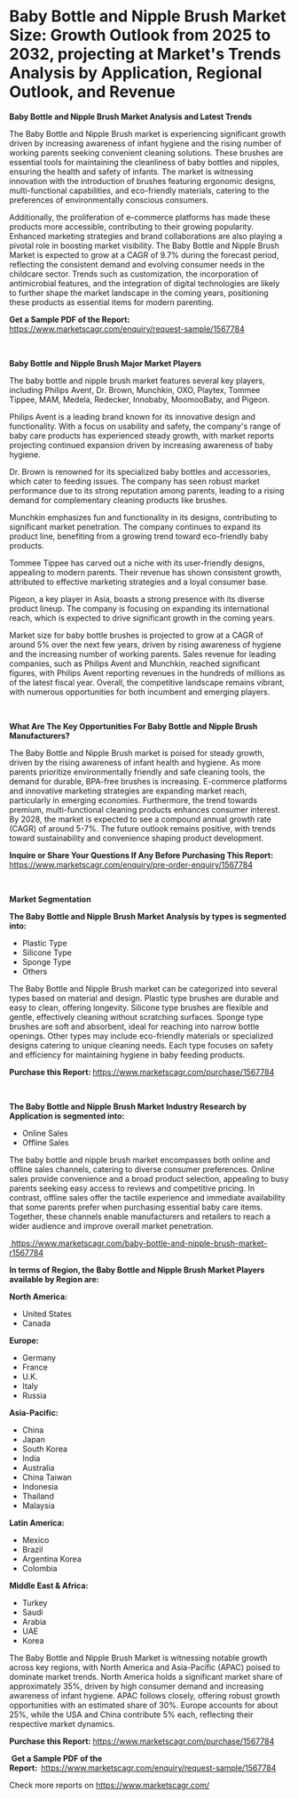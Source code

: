 <p><h1>Baby Bottle and Nipple Brush Market Size: Growth Outlook from 2025 to 2032, projecting at Market's Trends Analysis by Application, Regional Outlook, and Revenue</h1></p><p><strong>Baby Bottle and Nipple Brush Market Analysis and Latest Trends</strong></p>
<p><p>The Baby Bottle and Nipple Brush market is experiencing significant growth driven by increasing awareness of infant hygiene and the rising number of working parents seeking convenient cleaning solutions. These brushes are essential tools for maintaining the cleanliness of baby bottles and nipples, ensuring the health and safety of infants. The market is witnessing innovation with the introduction of brushes featuring ergonomic designs, multi-functional capabilities, and eco-friendly materials, catering to the preferences of environmentally conscious consumers.</p><p>Additionally, the proliferation of e-commerce platforms has made these products more accessible, contributing to their growing popularity. Enhanced marketing strategies and brand collaborations are also playing a pivotal role in boosting market visibility. The Baby Bottle and Nipple Brush Market is expected to grow at a CAGR of 9.7% during the forecast period, reflecting the consistent demand and evolving consumer needs in the childcare sector. Trends such as customization, the incorporation of antimicrobial features, and the integration of digital technologies are likely to further shape the market landscape in the coming years, positioning these products as essential items for modern parenting.</p></p>
<p><strong>Get a Sample PDF of the Report:&nbsp;</strong> <a href="https://www.marketscagr.com/enquiry/request-sample/1567784?utm_campaign=3198&utm_medium=2&utm_source=Github&utm_content=ia&utm_term=23032025&utm_id=baby-bottle-and-nipple-brush">https://www.marketscagr.com/enquiry/request-sample/1567784</a></p>
<p>&nbsp;</p>
<p><strong>Baby Bottle and Nipple Brush Major Market Players</strong></p>
<p><p>The baby bottle and nipple brush market features several key players, including Philips Avent, Dr. Brown, Munchkin, OXO, Playtex, Tommee Tippee, MAM, Medela, Redecker, Innobaby, MoomooBaby, and Pigeon. </p><p>Philips Avent is a leading brand known for its innovative design and functionality. With a focus on usability and safety, the company's range of baby care products has experienced steady growth, with market reports projecting continued expansion driven by increasing awareness of baby hygiene.</p><p>Dr. Brown is renowned for its specialized baby bottles and accessories, which cater to feeding issues. The company has seen robust market performance due to its strong reputation among parents, leading to a rising demand for complementary cleaning products like brushes.</p><p>Munchkin emphasizes fun and functionality in its designs, contributing to significant market penetration. The company continues to expand its product line, benefiting from a growing trend toward eco-friendly baby products.</p><p>Tommee Tippee has carved out a niche with its user-friendly designs, appealing to modern parents. Their revenue has shown consistent growth, attributed to effective marketing strategies and a loyal consumer base.</p><p>Pigeon, a key player in Asia, boasts a strong presence with its diverse product lineup. The company is focusing on expanding its international reach, which is expected to drive significant growth in the coming years.</p><p>Market size for baby bottle brushes is projected to grow at a CAGR of around 5% over the next few years, driven by rising awareness of hygiene and the increasing number of working parents. Sales revenue for leading companies, such as Philips Avent and Munchkin, reached significant figures, with Philips Avent reporting revenues in the hundreds of millions as of the latest fiscal year. Overall, the competitive landscape remains vibrant, with numerous opportunities for both incumbent and emerging players.</p></p>
<p>&nbsp;</p>
<p><strong>What Are The Key Opportunities For Baby Bottle and Nipple Brush Manufacturers?</strong></p>
<p><p>The Baby Bottle and Nipple Brush market is poised for steady growth, driven by the rising awareness of infant health and hygiene. As more parents prioritize environmentally friendly and safe cleaning tools, the demand for durable, BPA-free brushes is increasing. E-commerce platforms and innovative marketing strategies are expanding market reach, particularly in emerging economies. Furthermore, the trend towards premium, multi-functional cleaning products enhances consumer interest. By 2028, the market is expected to see a compound annual growth rate (CAGR) of around 5-7%. The future outlook remains positive, with trends toward sustainability and convenience shaping product development.</p></p>
<p><strong>Inquire or Share Your Questions If Any Before Purchasing This Report:</strong> <a href="https://www.marketscagr.com/enquiry/pre-order-enquiry/1567784?utm_campaign=3198&utm_medium=2&utm_source=Github&utm_content=ia&utm_term=23032025&utm_id=baby-bottle-and-nipple-brush">https://www.marketscagr.com/enquiry/pre-order-enquiry/1567784</a></p>
<p>&nbsp;</p>
<p><strong>Market Segmentation</strong></p>
<p><strong>The Baby Bottle and Nipple Brush Market Analysis by types is segmented into:</strong></p>
<p><ul><li>Plastic Type</li><li>Silicone Type</li><li>Sponge Type</li><li>Others</li></ul></p>
<p><p>The Baby Bottle and Nipple Brush market can be categorized into several types based on material and design. Plastic type brushes are durable and easy to clean, offering longevity. Silicone type brushes are flexible and gentle, effectively cleaning without scratching surfaces. Sponge type brushes are soft and absorbent, ideal for reaching into narrow bottle openings. Other types may include eco-friendly materials or specialized designs catering to unique cleaning needs. Each type focuses on safety and efficiency for maintaining hygiene in baby feeding products.</p></p>
<p><strong>Purchase this Report:&nbsp;</strong><a href="https://www.marketscagr.com/purchase/1567784?utm_campaign=3198&utm_medium=2&utm_source=Github&utm_content=ia&utm_term=23032025&utm_id=baby-bottle-and-nipple-brush">https://www.marketscagr.com/purchase/1567784</a></p>
<p>&nbsp;</p>
<p><strong>The Baby Bottle and Nipple Brush Market Industry Research by Application is segmented into:</strong></p>
<p><ul><li>Online Sales</li><li>Offline Sales</li></ul></p>
<p><p>The baby bottle and nipple brush market encompasses both online and offline sales channels, catering to diverse consumer preferences. Online sales provide convenience and a broad product selection, appealing to busy parents seeking easy access to reviews and competitive pricing. In contrast, offline sales offer the tactile experience and immediate availability that some parents prefer when purchasing essential baby care items. Together, these channels enable manufacturers and retailers to reach a wider audience and improve overall market penetration.</p></p>
<p><a href="https://www.marketscagr.com/baby-bottle-and-nipple-brush-market-r1567784?utm_campaign=3198&utm_medium=2&utm_source=Github&utm_content=ia&utm_term=23032025&utm_id=baby-bottle-and-nipple-brush">&nbsp;https://www.marketscagr.com/baby-bottle-and-nipple-brush-market-r1567784</a></p>
<p><strong>In terms of Region, the Baby Bottle and Nipple Brush Market Players available by Region are:</strong></p>
<p>
    <p> <strong> North America: </strong>
        <ul>
            <li>United States</li>
            <li>Canada</li>
        </ul>
        </p> 
    <p> <strong> Europe: </strong>
        <ul>
            <li>Germany</li>
            <li>France</li>
            <li>U.K.</li>
            <li>Italy</li>
            <li>Russia</li>
        </ul>
        </p> 
    <p> <strong> Asia-Pacific: </strong>
        <ul>
            <li>China</li>
            <li>Japan</li>
            <li>South Korea</li>
            <li>India</li>
            <li>Australia</li>
            <li>China Taiwan</li>
            <li>Indonesia</li>
            <li>Thailand</li>
            <li>Malaysia</li>
        </ul>
        </p> 
    <p> <strong> Latin America: </strong>
        <ul>
            <li>Mexico</li>
            <li>Brazil</li>
            <li>Argentina Korea</li>
            <li>Colombia</li>
        </ul>
        </p> 
    <p> <strong> Middle East & Africa: </strong>
        <ul>
            <li>Turkey</li>
            <li>Saudi</li>
            <li>Arabia</li>
            <li>UAE</li>
            <li>Korea</li>
        </ul>
    </p>
    </p>
<p><p>The Baby Bottle and Nipple Brush Market is witnessing notable growth across key regions, with North America and Asia-Pacific (APAC) poised to dominate market trends. North America holds a significant market share of approximately 35%, driven by high consumer demand and increasing awareness of infant hygiene. APAC follows closely, offering robust growth opportunities with an estimated share of 30%. Europe accounts for about 25%, while the USA and China contribute 5% each, reflecting their respective market dynamics.</p></p>
<p><strong>Purchase this Report: </strong><a href="https://www.marketscagr.com/purchase/1567784?utm_campaign=3198&utm_medium=2&utm_source=Github&utm_content=ia&utm_term=23032025&utm_id=baby-bottle-and-nipple-brush">https://www.marketscagr.com/purchase/1567784</a></p>
<p>&nbsp;<strong>Get a Sample PDF of the Report:&nbsp;&nbsp;</strong><a href="https://www.marketscagr.com/enquiry/request-sample/1567784?utm_campaign=3198&utm_medium=2&utm_source=Github&utm_content=ia&utm_term=23032025&utm_id=baby-bottle-and-nipple-brush">https://www.marketscagr.com/enquiry/request-sample/1567784</a></p>
<p><strong></strong></p>
<p>Check more reports on <a href="https://www.marketscagr.com/?utm_campaign=3198&utm_medium=2&utm_source=Github&utm_content=ia&utm_term=23032025&utm_id=baby-bottle-and-nipple-brush">https://www.marketscagr.com/</a></p>